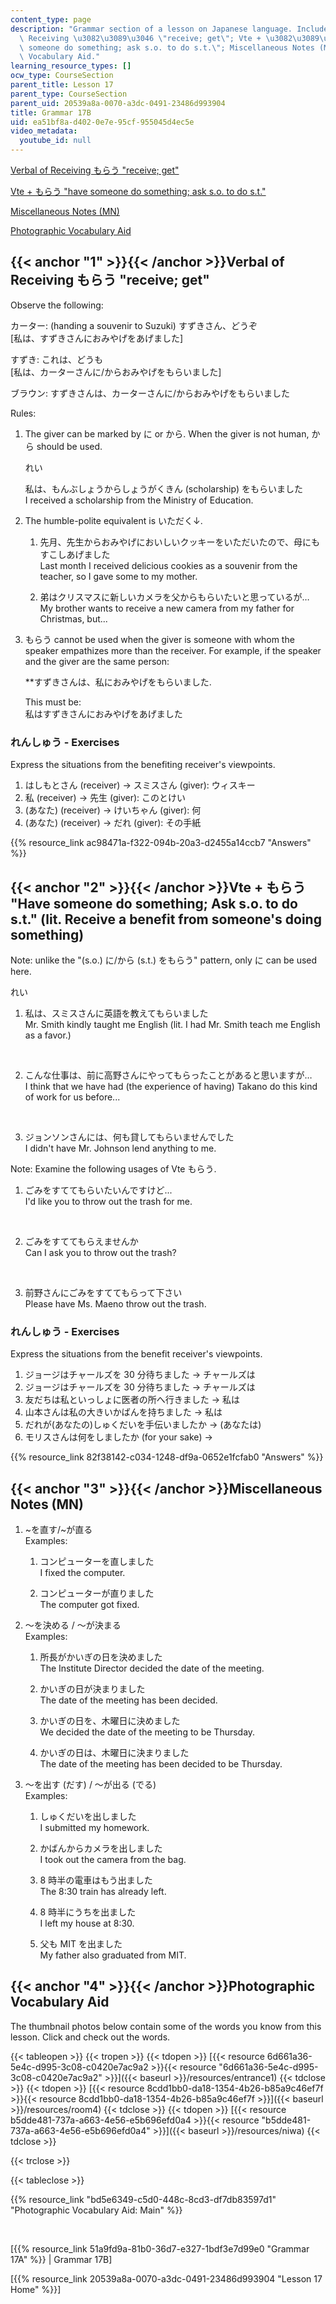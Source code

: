 ```yaml
---
content_type: page
description: "Grammar section of a lesson on Japanese language. Includes: Verbal of\
  \ Receiving \u3082\u3089\u3046 \"receive; get\"; Vte + \u3082\u3089\u3046 \"have\
  \ someone do something; ask s.o. to do s.t.\"; Miscellaneous Notes (MN); and a Photographic\
  \ Vocabulary Aid."
learning_resource_types: []
ocw_type: CourseSection
parent_title: Lesson 17
parent_type: CourseSection
parent_uid: 20539a8a-0070-a3dc-0491-23486d993904
title: Grammar 17B
uid: ea51bf8a-d402-0e7e-95cf-955045d4ec5e
video_metadata:
  youtube_id: null
---
```


[Verbal of Receiving もらう "receive; get"](#1)

[Vte + もらう "have someone do something; ask s.o. to do s.t."](#2)

[Miscellaneous Notes (MN)](#3)

[Photographic Vocabulary Aid](#4)

{{< anchor "1" >}}{{< /anchor >}}Verbal of Receiving もらう "receive; get"
-----------------------------------------------------------------------

Observe the following:

カーター: (handing a souvenir to Suzuki) すずきさん、どうぞ  
\[私は、すずきさんにおみやげをあげました\]

すずき: これは、どうも  
\[私は、カーターさんに/からおみやげをもらいました\]

ブラウン: すずきさんは、カーターさんに/からおみやげをもらいました

Rules:

1.  The giver can be marked by に or から. When the giver is not human, から should be used.
    
    れい
    
    私は、もんぶしょうからしょうがくきん (scholarship) をもらいました  
    I received a scholarship from the Ministry of Education.
    
2.  The humble-polite equivalent is いただく↓.
    1.  先月、先生からおみやげにおいしいクッキーをいただいたので、母にもすこしあげました  
        Last month I received delicious cookies as a souvenir from the teacher, so I gave some to my mother.
        
    2.  弟はクリスマスに新しいカメラを父からもらいたいと思っているが…  
        My brother wants to receive a new camera from my father for Christmas, but...
        
3.  もらう cannot be used when the giver is someone with whom the speaker empathizes more than the receiver. For example, if the speaker and the giver are the same person:
    
    \*\*すずきさんは、私におみやげをもらいました.
    
    This must be:  
    私はすずきさんにおみやげをあげました
    

### れんしゅう - Exercises

Express the situations from the benefiting receiver's viewpoints.

1.  はしもとさん (receiver) → スミスさん (giver): ウィスキー
2.  私 (receiver) → 先生 (giver): このとけい
3.  (あなた) (receiver) → けいちゃん (giver): 何
4.  (あなた) (receiver) → だれ (giver): その手紙

{{% resource_link ac98471a-f322-094b-20a3-d2455a14ccb7 "Answers" %}}

{{< anchor "2" >}}{{< /anchor >}}Vte + もらう "Have someone do something; Ask s.o. to do s.t." (lit. Receive a benefit from someone's doing something)
---------------------------------------------------------------------------------------------------------------------------------------------------

Note: unlike the "(s.o.) に/から (s.t.) をもらう" pattern, only に can be used here.

れい

1.  私は、スミスさんに英語を教えてもらいました  
    Mr. Smith kindly taught me English (lit. I had Mr. Smith teach me English as a favor.)  
      
     
    
2.  こんな仕事は、前に高野さんにやってもらったことがあると思いますが…  
    I think that we have had (the experience of having) Takano do this kind of work for us before...  
      
     
3.  ジョンソンさんには、何も貸してもらいませんでした  
    I didn't have Mr. Johnson lend anything to me.

Note: Examine the following usages of Vte もらう.

1.  ごみをすててもらいたいんですけど...  
    I'd like you to throw out the trash for me.  
      
     
2.  ごみをすててもらえませんか  
    Can I ask you to throw out the trash?  
      
     
3.  前野さんにごみをすててもらって下さい  
    Please have Ms. Maeno throw out the trash.

### れんしゅう - Exercises

Express the situations from the benefit receiver's viewpoints.

1.  ジョージはチャールズを 30 分待ちました → チャールズは
2.  ジョージはチャールズを 30 分待ちました → チャールズは
3.  友だちは私といっしょに医者の所へ行きました → 私は
4.  山本さんは私の大きいかばんを持ちました → 私は
5.  だれが(あなたの)しゅくだいを手伝いましたか → (あなたは)
6.  モリスさんは何をしましたか (for your sake) →

{{% resource_link 82f38142-c034-1248-df9a-0652e1fcfab0 "Answers" %}}

{{< anchor "3" >}}{{< /anchor >}}Miscellaneous Notes (MN)
---------------------------------------------------------

1.  ~を直す/~が直る  
    Examples:
    
    1.  コンピューターを直しました  
        I fixed the computer.
        
    2.  コンピューターが直りました  
        The computer got fixed.
        
2.  〜を決める / 〜が決まる  
    Examples:
    
    1.  所長がかいぎの日を決めました  
        The Institute Director decided the date of the meeting.
        
    2.  かいぎの日が決まりました  
        The date of the meeting has been decided.
        
    3.  かいぎの日を、木曜日に決めました  
        We decided the date of the meeting to be Thursday.
        
    4.  かいぎの日は、木曜日に決まりました  
        The date of the meeting has been decided to be Thursday.
        
3.  〜を出す (だす) / 〜が出る (でる)  
    Examples:
    
    1.  しゅくだいを出しました  
        I submitted my homework.
        
    2.  かばんからカメラを出しました  
        I took out the camera from the bag.
        
    3.  8 時半の電車はもう出ました  
        The 8:30 train has already left.
        
    4.  8 時半にうちを出ました  
        I left my house at 8:30.
        
    5.  父も MIT を出ました  
        My father also graduated from MIT.
        

{{< anchor "4" >}}{{< /anchor >}}Photographic Vocabulary Aid
------------------------------------------------------------

The thumbnail photos below contain some of the words you know from this lesson. Click and check out the words.

{{< tableopen >}}
{{< tropen >}}
{{< tdopen >}}
[{{< resource 6d661a36-5e4c-d995-3c08-c0420e7ac9a2 >}}{{< resource "6d661a36-5e4c-d995-3c08-c0420e7ac9a2" >}}]({{< baseurl >}}/resources/entrance1)
{{< tdclose >}}
{{< tdopen >}}
[{{< resource 8cdd1bb0-da18-1354-4b26-b85a9c46ef7f >}}{{< resource 8cdd1bb0-da18-1354-4b26-b85a9c46ef7f >}}]({{< baseurl >}}/resources/room4)
{{< tdclose >}}
{{< tdopen >}}
[{{< resource b5dde481-737a-a663-4e56-e5b696efd0a4 >}}{{< resource "b5dde481-737a-a663-4e56-e5b696efd0a4" >}}]({{< baseurl >}}/resources/niwa)
{{< tdclose >}}

{{< trclose >}}

{{< tableclose >}}

{{% resource_link "bd5e6349-c5d0-448c-8cd3-df7db83597d1" "Photographic Vocabulary Aid: Main" %}}

  
 

\[{{% resource_link 51a9fd9a-81b0-36d7-e327-1bdf3e7d99e0 "Grammar 17A" %}} | Grammar 17B\] 

\[{{% resource_link 20539a8a-0070-a3dc-0491-23486d993904 "Lesson 17 Home" %}}\]